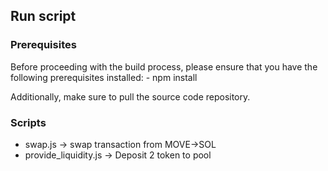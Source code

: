 ## Run script

### Prerequisites

Before proceeding with the build process, please ensure that you have the following prerequisites installed: - npm install

Additionally, make sure to pull the source code repository.

### Scripts

- swap.js -> swap transaction from MOVE->SOL
- provide_liquidity.js -> Deposit 2 token to pool
